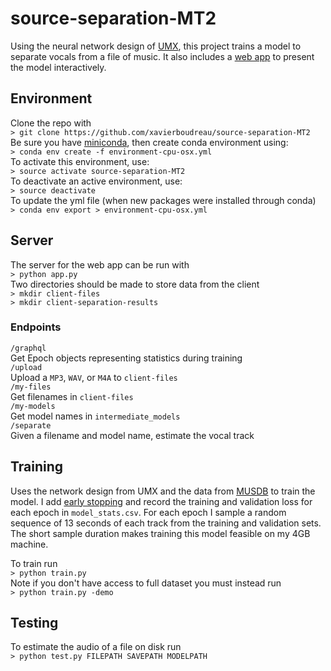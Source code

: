 # source-separation-MT2
Using the neural network design of [UMX](https://github.com/sigsep/open-unmix-pytorch), this project trains a model to separate vocals from a file of music. It also includes a [web app](https://github.com/xavierboudreau/source-separation-MT2-website) to present the model interactively.

## Environment
Clone the repo with  
`> git clone https://github.com/xavierboudreau/source-separation-MT2`  
Be sure you have [miniconda](https://docs.conda.io/projects/conda/en/latest/user-guide/install/), then create conda environment using:   
`> conda env create -f environment-cpu-osx.yml`  
To activate this environment, use:  
`> source activate source-separation-MT2`  
To deactivate an active environment, use:  
`> source deactivate`  
To update the yml file (when new packages were installed through conda)  
`> conda env export > environment-cpu-osx.yml`
## Server
The server for the web app can be run with  
`> python app.py`  
Two directories should be made to store data from the client  
`> mkdir client-files`  
`> mkdir client-separation-results`
### Endpoints
`/graphql`  
Get Epoch objects representing statistics during training  
`/upload`  
Upload a `MP3`, `WAV`, or `M4A` to `client-files`  
`/my-files`  
Get filenames in `client-files`  
`/my-models`  
Get model names in `intermediate_models`  
`/separate`  
Given a filename and model name, estimate the vocal track
## Training
Uses the network design from UMX and the data from [MUSDB](https://sigsep.github.io/datasets/musdb.html) to train the model. I add [early stopping](https://en.wikipedia.org/wiki/Early_stopping) and record the training and validation loss for each epoch in `model_stats.csv`. For each epoch I sample a random sequence of 13 seconds of each track from the training and validation sets. The short sample duration makes training this model feasible on my 4GB machine.

To train run  
`> python train.py`  
Note if you don't have access to full dataset you must instead run  
`> python train.py -demo`  
## Testing
To estimate the audio of a file on disk run  
`> python test.py FILEPATH SAVEPATH MODELPATH`
